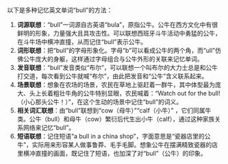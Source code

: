 以下是多种记忆英文单词“bull”的方法：
1. **词源联想**：“bull”一词源自古英语“bula”，原指公牛。公牛在西方文化中有很鲜明的形象，力量强大且具攻击性。可以联想西班牙斗牛活动中勇猛的公牛，在斗牛场中横冲直撞，从而记住“bull”表示公牛。
2. **词形联想**：把“bull”的字母形象化。字母“b”可以看成公牛的两个角，而“ull”仿佛公牛庞大的身躯，这样通过字母组合与公牛外形的关联来记忆单词。
3. **发音联想**：“bull”发音类似“布尔”，可以联想一个叫布尔的大力士总是和公牛打交道，每次看到公牛就喊“布尔”，由此把发音和“公牛”含义联系起来。
4. **场景联想**：想象在农场的场景，农民在草地上驱赶着一群牛，其中体型最为庞大、头上长着粗壮牛角的公牛特别显眼，农民喊着：“Watch out for the bull!（小心那头公牛！）”，在这个生动的场景中记住“bull”的词义。
5. **相关词汇联想**：由“bull”联想到“cow（母牛）”“calf（小牛）” ，它们同属牛类。公牛（bull）和母牛（cow）繁衍后代生出小牛（calf），通过这种家族关系网络来记忆“bull”。
6. **短语联想**：记住短语“a bull in a china shop”，字面意思是“瓷器店里的公牛”，实际用来形容某人做事鲁莽、毛手毛脚。想象公牛在摆满精致瓷器的店里横冲直撞的画面，既记住了短语，也加深了对“bull”（公牛）的印象。 